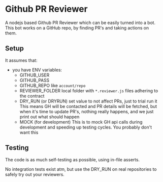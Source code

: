 # Github PR Reviewer

A nodejs based Github PR Reviewer which can be easily turned into a bot. This bot works on a GitHub repo, by finding PR's
and taking actions on them.

## Setup

It assumes that:

- you have ENV variables:
  - GITHUB_USER
  - GITHUB_PASS
  - GITHUB_REPO
    like `account/repo`
  - REVIEWER_FOLDER
    local folder with `*.reviewer.js` files adhering to the contract
  - DRY_RUN (or DRYRUN)
    set value to not affect PRs, just to trial run it
    This means GH will be contacted and PR details will be fetched,
    but when it's time to update PR's, nothing really happens,
    and we just print out what should happen
  - MOCK (for development)
    This is to mock GH api calls during development and speeding up
    testing cycles. You probably don't want this

## Testing

The code is as much self-testing as possible,
using in-file asserts.

No integration tests exist atm, but use the DRY_RUN on real
repositories to safely try out your reviewers.

